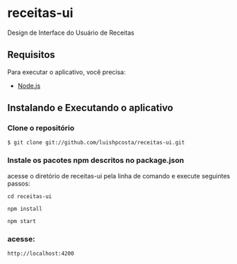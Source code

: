 # receitas-ui

Design de Interface do Usuário de Receitas

## Requisitos

Para executar o aplicativo, você precisa:

- [Node.js](https://nodejs.org/en/)

## Instalando e Executando o aplicativo

### Clone o repositório

`$ git clone git://github.com/luishpcosta/receitas-ui.git`
 
### Instale os pacotes npm descritos no package.json

acesse o diretório de receitas-ui pela linha de comando e execute seguintes passos:

`cd receitas-ui`

`npm install`

`npm start`

### acesse:
`http://localhost:4200`
